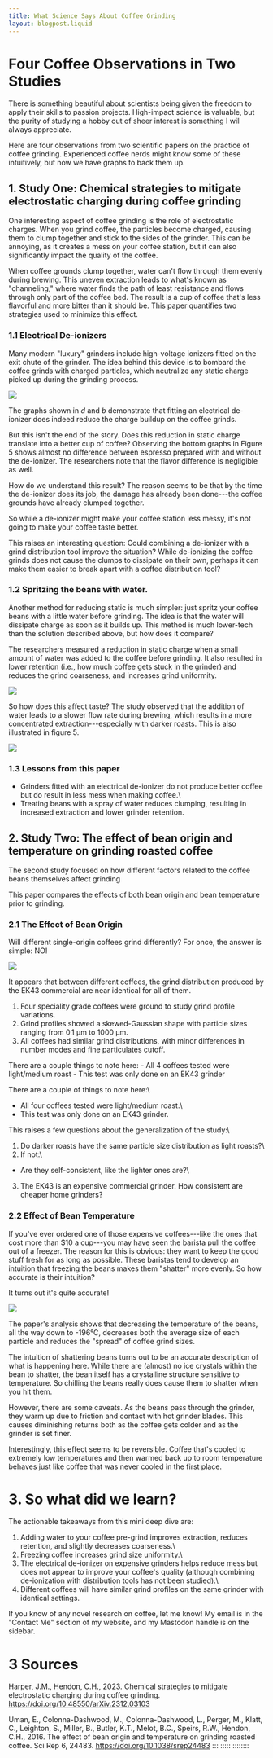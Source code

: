 ```yaml
---
title: What Science Says About Coffee Grinding
layout: blogpost.liquid
---
```

# Four Coffee Observations in Two Studies

There is something beautiful about scientists being given the freedom to
apply their skills to passion projects. High-impact science is valuable,
but the purity of studying a hobby out of sheer interest is something I
will always appreciate.

Here are four observations from two scientific papers on the practice of
coffee grinding. Experienced coffee nerds might know some of these
intuitively, but now we have graphs to back them up.

## 1. Study One: Chemical strategies to mitigate electrostatic charging during coffee grinding

One interesting aspect of coffee grinding is the role of electrostatic
charges. When you grind coffee, the particles become charged, causing
them to clump together and stick to the sides of the grinder. This can
be annoying, as it creates a mess on your coffee station, but it can
also significantly impact the quality of the coffee.

When coffee grounds clump together, water can't flow through them evenly
during brewing. This uneven extraction leads to what's known as
"channeling," where water finds the path of least resistance and flows
through only part of the coffee bed. The result is a cup of coffee
that's less flavorful and more bitter than it should be. This paper
quantifies two strategies used to minimize this effect.

### 1.1 Electrical De-ionizers

Many modern "luxury" grinders include high-voltage ionizers fitted on
the exit chute of the grinder. The idea behind this device is to bombard
the coffee grinds with charged particles, which neutralize any static
charge picked up during the grinding process.

![](CoffeeGrindsPaper1Fig3.png)

The graphs shown in *d* and *b* demonstrate that fitting an electrical
de-ionizer does indeed reduce the charge buildup on the coffee grinds.

But this isn't the end of the story. Does this reduction in static
charge translate into a better cup of coffee? Observing the bottom
graphs in Figure 5 shows almost no difference between espresso prepared
with and without the de-ionizer. The researchers note that the flavor
difference is negligible as well.

How do we understand this result? The reason seems to be that by the
time the de-ionizer does its job, the damage has already been done---the
coffee grounds have already clumped together.

So while a de-ionizer might make your coffee station less messy, it's
not going to make your coffee taste better.

This raises an interesting question: Could combining a de-ionizer with a
grind distribution tool improve the situation? While de-ionizing the
coffee grinds does not cause the clumps to dissipate on their own,
perhaps it can make them easier to break apart with a coffee
distribution tool?

### 1.2 Spritzing the beans with water.

Another method for reducing static is much simpler: just spritz your
coffee beans with a little water before grinding. The idea is that the
water will dissipate charge as soon as it builds up. This method is much
lower-tech than the solution described above, but how does it compare?

The researchers measured a reduction in static charge when a small
amount of water was added to the coffee before grinding. It also
resulted in lower retention (i.e., how much coffee gets stuck in the
grinder) and reduces the grind coarseness, and increases grind
uniformity.

![](CoffeeGrindsPaper1Fig4.png)

So how does this affect taste? The study observed that the addition of
water leads to a slower flow rate during brewing, which results in a
more concentrated extraction---especially with darker roasts. This is
also illustrated in figure 5.

![](CoffeeGrindsPaper1Fig5.png)

### 1.3 Lessons from this paper

-   Grinders fitted with an electrical de-ionizer do not produce better
    coffee but do result in less mess when making coffee.\
-   Treating beans with a spray of water reduces clumping, resulting in
    increased extraction and lower grinder retention.

## 2. Study Two: The effect of bean origin and temperature on grinding roasted coffee

The second study focused on how different factors related to the coffee
beans themselves affect grinding

This paper compares the effects of both bean origin and bean temperature
prior to grinding.

### 2.1 The Effect of Bean Origin

Will different single-origin coffees grind differently? For once, the
answer is simple: NO!

![](CoffeeGrindsPaper2Fig3.png)

It appears that between different coffees, the grind distribution
produced by the EK43 commercial are near identical for all of them.

1.  Four speciality grade coffees were ground to study grind profile
    variations.
2.  Grind profiles showed a skewed-Gaussian shape with particle sizes
    ranging from 0.1 μm to 1000 μm.
3.  All coffees had similar grind distributions, with minor differences
    in number modes and fine particulates cutoff.

There are a couple things to note here: - All 4 coffees tested were
light/medium roast - This test was only done on an EK43 grinder

There are a couple of things to note here:\
- All four coffees tested were light/medium roast.\
- This test was only done on an EK43 grinder.

This raises a few questions about the generalization of the study:\
1. Do darker roasts have the same particle size distribution as light
roasts?\
2. If not:\
- Are they self-consistent, like the lighter ones are?\
3. The EK43 is an expensive commercial grinder. How consistent are
cheaper home grinders?

### 2.2 Effect of Bean Temperature

If you've ever ordered one of those expensive coffees---like the ones
that cost more than \$10 a cup---you may have seen the barista pull the
coffee out of a freezer. The reason for this is obvious: they want to
keep the good stuff fresh for as long as possible. These baristas tend
to develop an intuition that freezing the beans makes them "shatter"
more evenly. So how accurate is their intuition?

It turns out it's quite accurate!

![](CoffeeGrindsPaper2Fig4.png)

The paper's analysis shows that decreasing the temperature of the beans,
all the way down to -196°C, decreases both the average size of each
particle and reduces the "spread" of coffee grind sizes.

The intuition of shattering beans turns out to be an accurate
description of what is happening here. While there are (almost) no ice
crystals within the bean to shatter, the bean itself has a crystalline
structure sensitive to temperature. So chilling the beans really does
cause them to shatter when you hit them.

However, there are some caveats. As the beans pass through the grinder,
they warm up due to friction and contact with hot grinder blades. This
causes diminishing returns both as the coffee gets colder and as the
grinder is set finer.

Interestingly, this effect seems to be reversible. Coffee that's cooled
to extremely low temperatures and then warmed back up to room
temperature behaves just like coffee that was never cooled in the first
place.

# 3. So what did we learn?

The actionable takeaways from this mini deep dive are:

1.  Adding water to your coffee pre-grind improves extraction, reduces
    retention, and slightly decreases coarseness.\
2.  Freezing coffee increases grind size uniformity.\
3.  The electrical de-ionizer on expensive grinders helps reduce mess
    but does not appear to improve your coffee's quality (although
    combining de-ionization with distribution tools has not been
    studied).\
4.  Different coffees will have similar grind profiles on the same
    grinder with identical settings.

If you know of any novel research on coffee, let me know! My email is in
the "Contact Me" section of my website, and my Mastodon handle is on the
sidebar.

# 3 Sources

Harper, J.M., Hendon, C.H., 2023. Chemical strategies to mitigate
electrostatic charging during coffee grinding.
<https://doi.org/10.48550/arXiv.2312.03103>

Uman, E., Colonna-Dashwood, M., Colonna-Dashwood, L., Perger, M., Klatt,
C., Leighton, S., Miller, B., Butler, K.T., Melot, B.C., Speirs, R.W.,
Hendon, C.H., 2016. The effect of bean origin and temperature on
grinding roasted coffee. Sci Rep 6, 24483.
<https://doi.org/10.1038/srep24483>
:::
:::::
::::::::
